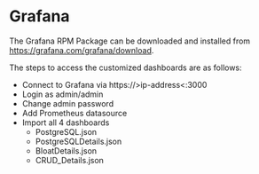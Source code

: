 # Grafana

The Grafana RPM Package can be downloaded and installed from https://grafana.com/grafana/download.

The steps to access the customized dashboards are as follows:

* Connect to Grafana via https://&gt;ip-address&lt;:3000
* Login as admin/admin
* Change admin password
* Add Prometheus datasource
* Import all 4 dashboards 
  * PostgreSQL.json
  * PostgreSQLDetails.json
  * BloatDetails.json
  * CRUD_Details.json
